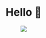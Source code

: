 <h1 align="center" >Hello 👋</h1>

<p align="center" >
    <a href="https://github.com/alwanWicaksono/alwanwicaksono">
      <img src="https://github.r2v.ch/codewars?user=alwanWicaksono&name=true&top_languages=true&stroke=%23BB432C&theme=gradient" />
    </a>
</p>
